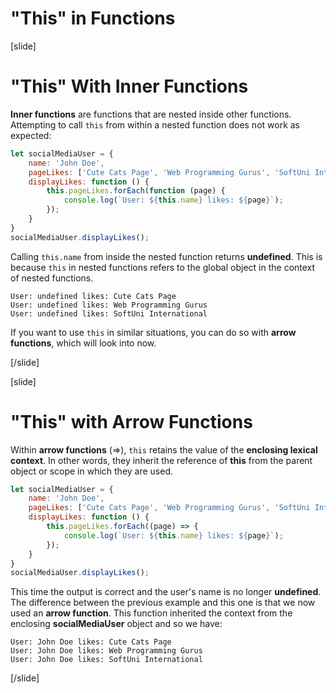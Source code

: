 # "This" in Functions
[slide]
# "This" With Inner Functions
**Inner functions** are functions that are nested inside other functions. Attempting to call ``this`` from within a nested function does not work as expected:

```js live
let socialMediaUser = {
    name: 'John Doe',
    pageLikes: ['Cute Cats Page', 'Web Programming Gurus', 'SoftUni International'],
    displayLikes: function () {
        this.pageLikes.forEach(function (page) {
            console.log(`User: ${this.name} likes: ${page}`);
        });
    }
}
socialMediaUser.displayLikes();
```

Calling ``this.name`` from inside the nested function returns **undefined**. This is because ``this`` in nested functions refers to the global object in the context of nested functions.

```
User: undefined likes: Cute Cats Page
User: undefined likes: Web Programming Gurus
User: undefined likes: SoftUni International
```

If you want to use ``this`` in similar situations, you can do so with **arrow functions**, which will look into now.

[/slide]

[slide]
# "This" with Arrow Functions
Within **arrow functions** (=>), ``this`` retains the value of the **enclosing lexical context**. In other words, they inherit the reference of **this** from the parent object or scope in which they are used.

```js live
let socialMediaUser = {
    name: 'John Doe',
    pageLikes: ['Cute Cats Page', 'Web Programming Gurus', 'SoftUni International'],
    displayLikes: function () {
        this.pageLikes.forEach((page) => {
            console.log(`User: ${this.name} likes: ${page}`);
        });
    }
}
socialMediaUser.displayLikes();
```

This time the output is correct and the user's name is no longer **undefined**. The difference between the previous example and this one is that we now used an **arrow function**. This function inherited the context from the enclosing **socialMediaUser** object and so we have:

```
User: John Doe likes: Cute Cats Page
User: John Doe likes: Web Programming Gurus
User: John Doe likes: SoftUni International
```

[/slide]
